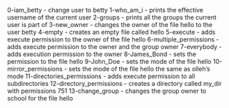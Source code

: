 0-iam_betty - change user to betty
1-who_am_i - prints the effective username of the current user
2-groups - prints all the groups the current user is part of
3-new_owner - changes the owner of the file hello to the user betty
4-empty - creates an empty file called hello
5-execute - adds execute permission to the owner of the file hello
6-multiple_permissions - adds execute permission to the owner and the group owner
7-everybody - adds execution permission to the owner
8-James_Bond - sets the permission to the file hello
9-John_Doe - sets the mode of the file hello
10-mirror_permissions - sets the mode of the file hello the same as olleh’s mode
11-directories_permissions - adds execute permission to all subdirectories
12-directory_permissions - creates a directory called my_dir with permissions 751
13-change_group - changes the group owner to school for the file hello
